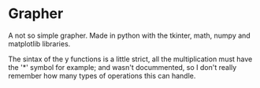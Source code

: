 # Grapher
A not so simple grapher. Made in python with the tkinter, math, numpy and matplotlib libraries.

The sintax of the y functions is a little strict, all the multiplication must have the '*' symbol for example; and wasn't docummented, so I don't really remember how many types of operations this can handle.
